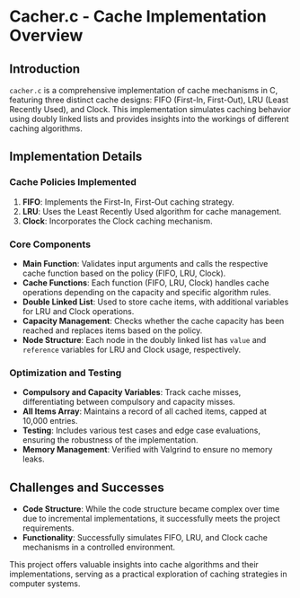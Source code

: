 # Cacher.c - Cache Implementation Overview

## Introduction

`cacher.c` is a comprehensive implementation of cache mechanisms in C, featuring three distinct cache designs: FIFO (First-In, First-Out), LRU (Least Recently Used), and Clock. This implementation simulates caching behavior using doubly linked lists and provides insights into the workings of different caching algorithms.

## Implementation Details

### Cache Policies Implemented

1. **FIFO**: Implements the First-In, First-Out caching strategy.
2. **LRU**: Uses the Least Recently Used algorithm for cache management.
3. **Clock**: Incorporates the Clock caching mechanism.

### Core Components

- **Main Function**: Validates input arguments and calls the respective cache function based on the policy (FIFO, LRU, Clock).
- **Cache Functions**: Each function (FIFO, LRU, Clock) handles cache operations depending on the capacity and specific algorithm rules.
- **Double Linked List**: Used to store cache items, with additional variables for LRU and Clock operations.
- **Capacity Management**: Checks whether the cache capacity has been reached and replaces items based on the policy.
- **Node Structure**: Each node in the doubly linked list has `value` and `reference` variables for LRU and Clock usage, respectively.

### Optimization and Testing

- **Compulsory and Capacity Variables**: Track cache misses, differentiating between compulsory and capacity misses.
- **All Items Array**: Maintains a record of all cached items, capped at 10,000 entries.
- **Testing**: Includes various test cases and edge case evaluations, ensuring the robustness of the implementation.
- **Memory Management**: Verified with Valgrind to ensure no memory leaks.

## Challenges and Successes

- **Code Structure**: While the code structure became complex over time due to incremental implementations, it successfully meets the project requirements.
- **Functionality**: Successfully simulates FIFO, LRU, and Clock cache mechanisms in a controlled environment.

This project offers valuable insights into cache algorithms and their implementations, serving as a practical exploration of caching strategies in computer systems.
